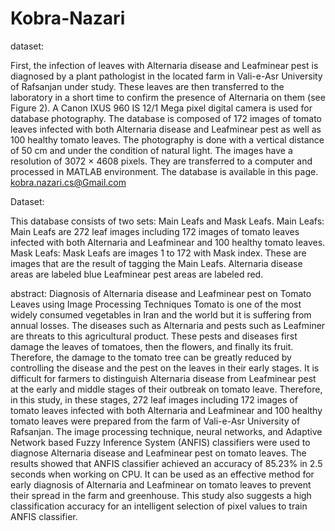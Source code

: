 # Kobra-Nazari

dataset:

First, the infection of leaves with Alternaria disease and Leafminear pest is diagnosed by a plant pathologist in the located farm in Vali-e-Asr University of Rafsanjan under study. These leaves are then transferred to the laboratory in a short time to confirm the presence of Alternaria on them (see Figure 2).
A Canon IXUS 960 IS 12/1 Mega pixel digital camera is used for database photography. The database is composed of 172 images of tomato leaves infected with both Alternaria disease and Leafminear pest as well as 100 healthy tomato leaves. The photography is done with a vertical distance of 50 cm and under the condition of natural light. The images have a resolution of 3072 × 4608 pixels. They are transferred to a computer and processed in MATLAB environment. The database is available in this page. kobra.nazari.cs@Gmail.com

Dataset:

This database consists of two sets:   Main Leafs and Mask Leafs. 
Main Leafs: Main Leafs are 272 leaf images including 172 images of tomato leaves infected with both Alternaria and Leafminear and 100 healthy tomato leaves.
Mask Leafs: Mask Leafs are images 1 to 172 with Mask index. These are images that are the result of tagging the Main Leafs. Alternaria disease areas are labeled blue Leafminear pest areas are labeled red. 

abstract:
 Diagnosis of Alternaria disease and Leafminear pest on Tomato Leaves using Image Processing Techniques
Tomato is one of the most widely consumed vegetables in Iran and the world but it is suffering from annual losses. The diseases such as Alternaria and pests such as Leafminer are threats to this agricultural product. These pests and diseases first damage the leaves of tomatoes, then the flowers, and finally its fruit. Therefore, the damage to the tomato tree can be greatly reduced by controlling the disease and the pest on the leaves in their early stages. It is difficult for farmers to distinguish Alternaria disease from Leafminear pest at the early and middle stages of their outbreak on tomato leave. Therefore, in this study, in these stages, 272 leaf images including 172 images of tomato leaves infected with both Alternaria and Leafminear and 100 healthy tomato leaves were prepared from the farm of Vali-e-Asr University of Rafsanjan. The image processing technique, neural networks, and Adaptive Network based Fuzzy Inference System (ANFIS) classifiers were used to diagnose Alternaria disease and Leafminear pest on tomato leaves. The results showed that ANFIS classifier achieved an accuracy of 85.23% in 2.5 seconds when working on CPU. It can be used as an effective method for early diagnosis of Alternaria and Leafminear on tomato leaves to prevent their spread in the farm and greenhouse. This study also suggests a high classification accuracy for an intelligent selection of pixel values to train ANFIS classifier.

